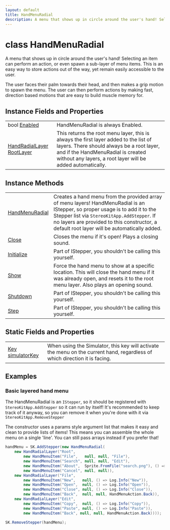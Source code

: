 ```yaml
---
layout: default
title: HandMenuRadial
description: A menu that shows up in circle around the user's hand! Selecting an item can perform an action, or even spawn a sub-layer of menu items. This is an easy way to store actions out of the way, yet remain easily accessible to the user.  The user faces their palm towards their head, and then makes a grip motion to spawn the menu. The user can then perform actions by making fast, direction based motions that are easy to build muscle memory for.
---
```

# class HandMenuRadial

A menu that shows up in circle around the user's
hand! Selecting an item can perform an action, or even spawn
a sub-layer of menu items. This is an easy way to store
actions out of the way, yet remain easily accessible to the
user.

The user faces their palm towards their head, and then makes
a grip motion to spawn the menu. The user can then perform actions
by making fast, direction based motions that are easy to build
muscle memory for.

## Instance Fields and Properties

|  |  |
|--|--|
|bool [Enabled]({{site.url}}/Pages/Reference/HandMenuRadial/Enabled.html)|HandMenuRadial is always Enabled.|
|[HandRadialLayer]({{site.url}}/Pages/Reference/HandRadialLayer.html) [RootLayer]({{site.url}}/Pages/Reference/HandMenuRadial/RootLayer.html)|This returns the root menu layer, this is always the first layer added to the list of layers. There should always be a root layer, and if the HandMenuRadial is created without any layers, a root layer will be added automatically.|

## Instance Methods

|  |  |
|--|--|
|[HandMenuRadial]({{site.url}}/Pages/Reference/HandMenuRadial/HandMenuRadial.html)|Creates a hand menu from the provided array of menu layers! HandMenuRadial is an IStepper, so proper usage is to add it to the Stepper list via `StereoKitApp.AddStepper`. If no layers are provided to this constructor, a default root layer will be automatically added.|
|[Close]({{site.url}}/Pages/Reference/HandMenuRadial/Close.html)|Closes the menu if it's open! Plays a closing sound.|
|[Initialize]({{site.url}}/Pages/Reference/HandMenuRadial/Initialize.html)|Part of IStepper, you shouldn't be calling this yourself.|
|[Show]({{site.url}}/Pages/Reference/HandMenuRadial/Show.html)|Force the hand menu to show at a specific location. This will close the hand menu if it was already open, and resets it to the root menu layer. Also plays an opening sound.|
|[Shutdown]({{site.url}}/Pages/Reference/HandMenuRadial/Shutdown.html)|Part of IStepper, you shouldn't be calling this yourself.|
|[Step]({{site.url}}/Pages/Reference/HandMenuRadial/Step.html)|Part of IStepper, you shouldn't be calling this yourself.|

## Static Fields and Properties

|  |  |
|--|--|
|[Key]({{site.url}}/Pages/Reference/Key.html) [simulatorKey]({{site.url}}/Pages/Reference/HandMenuRadial/simulatorKey.html)|When using the Simulator, this key will activate the menu on the current hand, regardless of which direction it is facing.|

## Examples

### Basic layered hand menu

The HandMenuRadial is an `IStepper`, so it should be registered with
`StereoKitApp.AddStepper` so it can run by itself! It's recommended to
keep track of it anyway, so you can remove it when you're done with it
via `StereoKitApp.RemoveStepper`

The constructor uses a params style argument list that makes it easy and
clean to provide lists of items! This means you can assemble the whole
menu on a single 'line'. You can still pass arrays instead if you prefer
that!
```csharp
handMenu = SK.AddStepper(new HandMenuRadial(
	new HandRadialLayer("Root",
		new HandMenuItem("File",   null, null, "File"),
		new HandMenuItem("Search", null, null, "Edit"),
		new HandMenuItem("About",  Sprite.FromFile("search.png"), () => Log.Info(SK.VersionName)),
		new HandMenuItem("Cancel", null, null)),
	new HandRadialLayer("File", 
		new HandMenuItem("New",   null, () => Log.Info("New")),
		new HandMenuItem("Open",  null, () => Log.Info("Open")),
		new HandMenuItem("Close", null, () => Log.Info("Close")),
		new HandMenuItem("Back",  null, null, HandMenuAction.Back)),
	new HandRadialLayer("Edit",
		new HandMenuItem("Copy",  null, () => Log.Info("Copy")),
		new HandMenuItem("Paste", null, () => Log.Info("Paste")),
		new HandMenuItem("Back", null, null, HandMenuAction.Back))));
```

```csharp
SK.RemoveStepper(handMenu); 
```

